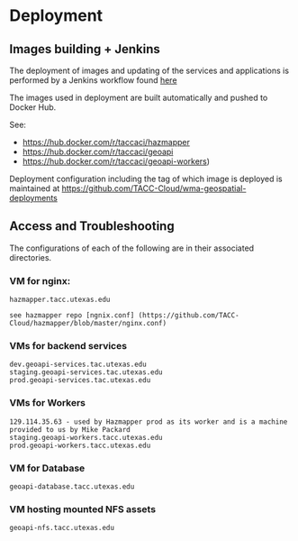 # Deployment

## Images building + Jenkins

The deployment of images and updating of the services and applications is performed by a Jenkins
workflow found [here](https://jenkins01.tacc.utexas.edu/view/Hazmapper+Geoapi/.)

The images used in deployment are built automatically and 
pushed to Docker Hub.

See:
* https://hub.docker.com/r/taccaci/hazmapper
* https://hub.docker.com/r/taccaci/geoapi
* https://hub.docker.com/r/taccaci/geoapi-workers)

Deployment configuration including the tag of which image is deployed is maintained at https://github.com/TACC-Cloud/wma-geospatial-deployments

## Access and Troubleshooting
The configurations of each of the following are in their associated directories. 

### VM for nginx:  

    hazmapper.tacc.utexas.edu 
    
    see hazmapper repo [ngnix.conf] (https://github.com/TACC-Cloud/hazmapper/blob/master/nginx.conf)

### VMs for backend services 
    dev.geoapi-services.tac.utexas.edu
    staging.geoapi-services.tac.utexas.edu
    prod.geoapi-services.tac.utexas.edu

### VMs for Workers
    129.114.35.63 - used by Hazmapper prod as its worker and is a machine provided to us by Mike Packard 
    staging.geoapi-workers.tacc.utexas.edu
    prod.geoapi-workers.tacc.utexas.edu

### VM for Database
    geoapi-database.tacc.utexas.edu

### VM hosting mounted NFS assets
    geoapi-nfs.tacc.utexas.edu 
